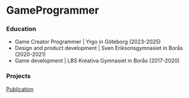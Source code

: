 # GameProgrammer

### Education
- Game Creator Programmer | Yrgo in Göteborg (2023-2025)
- Design and product development | Sven Eriksonsgymnasiet in Borås (2020-2021)
- Game development | LBS Kreativa Gymnasiet in Borås (2017-2020)

### Projects
[Publication](https://yrgo-game-creator.itch.io/starlit-seas)
